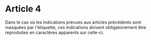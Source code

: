 # Article 4

Dans le cas où les indications prévues aux articles précédents sont masquées par l'étiquette, ces indications doivent obligatoirement être reproduites en caractères apparents sur celle-ci.
